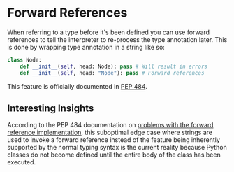 # Forward References

When referring to a type before it's been defined you can use forward references to tell the interpreter to re-process the type annotation later.  This is done by wrapping type annotation in a string like so:

```python
class Node:
    def __init__(self, head: Node): pass # Will result in errors
    def __init__(self, head: "Node"): pass # Forward references
```

This feature is officially documented in [PEP 484](https://www.python.org/dev/peps/pep-0484/#forward-references).

## Interesting Insights
According to the PEP 484 documentation on [problems with the forward reference implementation](https://www.python.org/dev/peps/pep-0484/#the-problem-of-forward-declarations), this suboptimal edge case where strings are used to invoke a forward reference instead of the feature being inherently supported by the normal typing syntax is the current reality because Python classes do not become defined until the entire body of the class has been executed.